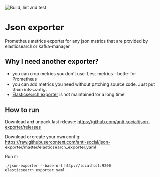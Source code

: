 ![Build, lint and test](https://github.com/anti-social/json-exporter/workflows/Build,%20lint%20and%20test/badge.svg)

# Json exporter
Prometheus metrics exporter for any json metrics that are provided by elasticsearch or kafka-manager

## Why I need another exporter?

- you can drop metrics you don't use. Less metrics - better for Prometheus
- you can add metrics you need without patching source code. Just put them into config.
- [Elasticsearch exporter](https://github.com/justwatchcom/elasticsearch_exporter) is not maintained for a long time

## How to run

Download and unpack last release: https://github.com/anti-social/json-exporter/releases

Download or create your own config: https://raw.githubusercontent.com/anti-social/json-exporter/master/elasticsearch_exporter.yaml

Run it:

```shell script
./json-exporter --base-url http://localhost:9200 elasticsearch_exporter.yaml
```
